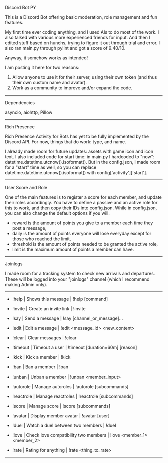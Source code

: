 Discord Bot PY

This is a Discord Bot offering basic moderation, role management and fun features.

My first time ever coding anything, and I used AIs to do most of the work. I also talked with various more experienced friends for input. And then I edited stuff based on hunchs, trying to figure it out through trial and error. I also ran main.py through pylint and got a score of 9.40/10.

Anyway, it somehow works as intended!

I am posting it here for two reasons:
1. Allow anyone to use it for their server, using their own token (and thus their own custom name and avatar).
2. Work as a community to improve and/or expand the code.

---

Dependencies

asyncio, aiohttp, Pillow

---

Rich Presence

Rich Presence Activity for Bots has yet to be fully implemented by the Discord API.
For now, things that do work: type, and name.

I already made room for future updates: assets with game icon and icon text.
I also included code for start time: in main.py I hardcoded to "now": datetime.datetime.utcnow().isoformat().
But in the config.json, I made room for a "start" time as well, so you can replace datetime.datetime.utcnow().isoformat() with config['activity']['start'].

---

User Score and Role

One of the main features is to register a score for each member, and update their roles accordingly. You have to define a passive and an active role for this to work, and then copy their IDs into config.json. While in config.json, you can also change the default options if you will.

- reward is the amount of points you give to a member each time they post a message,
- daily is the amount of points everyone will lose everyday except for those who reached the limit,
- threshold is the amount of points needed to be granted the active role,
- limit is the maximum amount of points a member can have.

---

Joinlogs

I made room for a tracking system to check new arrivals and departures. These will be logged into your "joinlogs" channel (which I recommend making Admin only).

---

- !help | Shows this message | !help [command]
- !invite | Create an invite link | !invite 
- !say | Send a message | !say [channel_or_message]... <message>
- !edit | Edit a message | !edit <message_id> <new_content>
- !clear | Clear messages | !clear <amount>

- !timeout | Timeout a user | !timeout <member> [duration=60m] [reason]
- !kick | Kick a member | !kick <member>
- !ban | Ban a member | !ban <member>
- !unban | Unban a member | !unban <member_input>

- !autorole | Manage autoroles | !autorole [subcommands]
- !reactrole | Manage reactroles | !reactrole [subcommands]
- !score | Manage score | !score [subcommands]

- !avatar | Display member avatar | !avatar [user]
- !duel | Watch a duel between two members | !duel <attacker> <defender>
- !love | Check love compatibility two members | !love <member_1> <member_2>
- !rate | Rating for anything | !rate <thing_to_rate>

---
